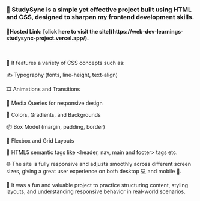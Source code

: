 <h3>📘 StudySync is a simple yet effective project built using HTML and CSS, designed to sharpen my frontend development skills.</h3>

<h4>🔗Hosted Link: [click here to visit the site](https://web-dev-learnings-studysync-project.vercel.app/).</h4>
</br>

📌 It features a variety of CSS concepts such as:

✍️ Typography (fonts, line-height, text-align)

🎞️ Animations and Transitions

📱 Media Queries for responsive design

🎨 Colors, Gradients, and Backgrounds

📦 Box Model (margin, padding, border)

🔲 Flexbox and Grid Layouts

🧱 HTML5 semantic tags like <header, nav, main and footer> tags etc.

🌐 The site is fully responsive and adjusts smoothly across different screen sizes, giving a great user experience on both desktop 💻 and mobile 📱.

🚀 It was a fun and valuable project to practice structuring content, styling layouts, and understanding responsive behavior in real-world scenarios.

